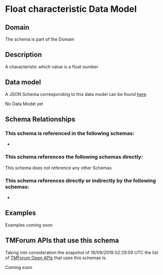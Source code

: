 # Float characteristic Data Model

## Domain

The  schema is part of the  Domain

## Description

A characteristic which value is a float number

## Data model

A JSON Schema corresponding to this data model can be found
[here](https://github.com/tmforum-rand/schemas/blob/master/Common/FloatCharacteristic.schema.json).

No Data Model yet

## Schema Relationships

### This schema is referenced in the following schemas:

-

### This schema references the following schemas directly:

This schema does not reference any other Schemas

### This schema references directly or indirectly by the following schemas:

-



## Examples

Examples coming soon

## TMForum APIs that use this schema

Taking into consideration the snapshot of 18/09/2019 02:29:59 UTC the list of [TMForum Open APIs](https://www.tmforum.org/open-apis/) that uses this schemas is:

Coming soon